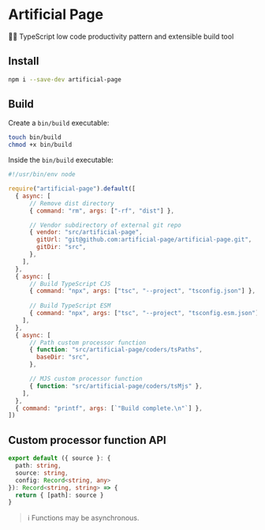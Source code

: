 # Artificial Page

🦾🔧 TypeScript low code productivity pattern and extensible build tool

## Install

```bash
npm i --save-dev artificial-page
```

## Build

Create a `bin/build` executable:

```bash
touch bin/build
chmod +x bin/build
```

Inside the `bin/build` executable:

```js
#!/usr/bin/env node

require("artificial-page").default([
  { async: [
      // Remove dist directory
      { command: "rm", args: ["-rf", "dist"] },

      // Vendor subdirectory of external git repo
      { vendor: "src/artificial-page",
        gitUrl: "git@github.com:artificial-page/artificial-page.git",
        gitDir: "src",
      },
    ],
  },
  { async: [
      // Build TypeScript CJS
      { command: "npx", args: ["tsc", "--project", "tsconfig.json"] },
      
      // Build TypeScript ESM
      { command: "npx", args: ["tsc", "--project", "tsconfig.esm.json"] },
    ],
  },
  { async: [
      // Path custom processor function
      { function: "src/artificial-page/coders/tsPaths",
        baseDir: "src",
      },

      // MJS custom processor function
      { function: "src/artificial-page/coders/tsMjs" },
    ],
  },
  { command: "printf", args: [`"Build complete.\n"`] },
])
```

## Custom processor function API

```ts
export default ({ source }: {
  path: string,
  source: string,
  config: Record<string, any>
}): Record<string, string> => {
  return { [path]: source }
}
```

> ℹ️  Functions may be asynchronous.